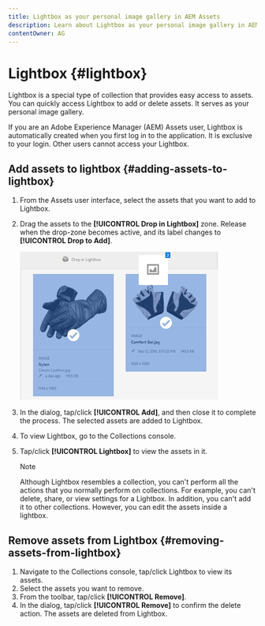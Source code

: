 ```yaml
---
title: Lightbox as your personal image gallery in AEM Assets
description: Learn about Lightbox as your personal image gallery in AEM Assets.
contentOwner: AG
---
```


# Lightbox {#lightbox}

Lightbox is a special type of collection that provides easy access to assets. You can quickly access Lightbox to add or delete assets. It serves as your personal image gallery.

If you are an Adobe Experience Manager (AEM) Assets user, Lightbox is automatically created when you first log in to the application. It is exclusive to your login. Other users cannot access your Lightbox.

## Add assets to lightbox {#adding-assets-to-lightbox}

1. From the Assets user interface, select the assets that you want to add to Lightbox.
1. Drag the assets to the **[!UICONTROL Drop in Lightbox]** zone. Release when the drop-zone becomes active, and its label changes to **[!UICONTROL Drop to Add]**.

   ![add_to_lightbox](assets/add_to_lightbox.png)

1. In the dialog, tap/click **[!UICONTROL Add]**, and then close it to complete the process. The selected assets are added to Lightbox.
1. To view Lightbox, go to the Collections console.
1. Tap/click **[!UICONTROL Lightbox]** to view the assets in it.

   >[!NOTE]
   >
   >Although Lightbox resembles a collection, you can't perform all the actions that you normally perform on collections. For example, you can't delete, share, or view settings for a Lightbox. In addition, you can't add it to other collections. However, you can edit the assets inside a lightbox.

## Remove assets from Lightbox {#removing-assets-from-lightbox}

1. Navigate to the Collections console, tap/click Lightbox to view its assets.
1. Select the assets you want to remove.
1. From the toolbar, tap/click **[!UICONTROL Remove]**.
1. In the dialog, tap/click **[!UICONTROL Remove]** to confirm the delete action. The assets are deleted from Lightbox.
